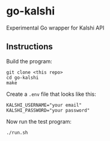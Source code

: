 # go-kalshi

Experimental Go wrapper for Kalshi API

## Instructions

Build the program:

```
git clone <this repo>
cd go-kalshi
make
```

Create a `.env` file that looks like this:

```
KALSHI_USERNAME="your email"
KALSHI_PASSWORD="your password"
```

Now run the test program:

```
./run.sh
```

